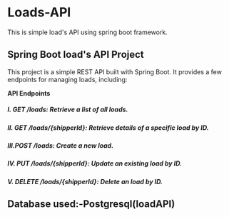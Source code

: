 # Loads-API
This is simple load's API using spring boot framework.

## Spring Boot load's API Project
This project is a simple REST API built with Spring Boot. It provides a few endpoints for managing loads, including:

**API Endpoints**
##### I.  **GET /loads:** Retrieve a list of all loads.
##### II. **GET /loads/{shipperId}:** Retrieve details of a specific load by ID.
##### III.**POST /loads:** Create a new load.
##### IV. **PUT /loads/{shipperId}:** Update an existing load by ID.
##### V.  **DELETE /loads/{shipperId}:** Delete an load by ID.



## Database used:-Postgresql(loadAPI)
